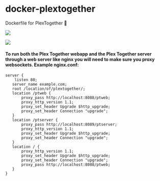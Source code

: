 # docker-plextogether
Dockerfile for PlexTogether 🐳

[![](https://images.microbadger.com/badges/image/starbix/plextogether.svg)](https://microbadger.com/images/starbix/plextogether "Get your own image badge on microbadger.com")

[![](https://images.microbadger.com/badges/version/starbix/plextogether.svg)](https://microbadger.com/images/starbix/plextogether "Get your own version badge on microbadger.com")

#### To run both the Plex Together webapp and the Plex Together server through a web server like nginx you will need to make sure you proxy websockets. Example nginx.conf:

 ```
 server {
     listen 80;
 	server_name example.com;
 	root /location/of/plextogether/;
 	location /ptweb {
 		proxy_pass http://localhost:8088/ptweb;
 	    proxy_http_version 1.1;
 	    proxy_set_header Upgrade $http_upgrade;
 	    proxy_set_header Connection "upgrade";
 	}     	
 	location /ptserver {
 		proxy_pass http://localhost:8089/ptserver;
 	    proxy_http_version 1.1;
 	    proxy_set_header Upgrade $http_upgrade;
 	    proxy_set_header Connection "upgrade";
 	}     	
 	location / {
 	    proxy_http_version 1.1;
 	    proxy_set_header Upgrade $http_upgrade;
 	    proxy_set_header Connection "upgrade";
 		proxy_pass http://localhost:8088/ptweb;
 	}
 }
```
